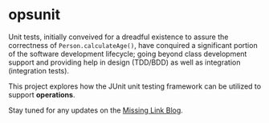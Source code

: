 opsunit
=======

Unit tests, initially conveived for a dreadful existence to assure the correctness of `Person.calculateAge()`, have 
conquired a significant portion of the software development lifecycle; going beyond class development support
and providing help in design (TDD/BDD) as well as integration (integration tests).

This project explores how the JUnit unit testing framework can be utilized to support **operations**.

Stay tuned for any updates on the [Missing Link Blog](http://maxrohde.com).